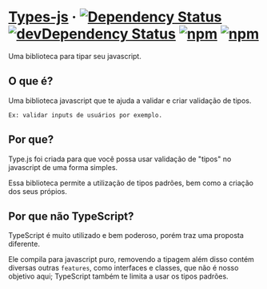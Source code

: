 # [Types-js](https://github.com/zeucxb/types-js/) &middot; [![Dependency Status](https://david-dm.org/zeucxb/types-js.svg)](https://david-dm.org/zeucxb/types-js) [![devDependency Status](https://david-dm.org/zeucxb/types-js/dev-status.svg)](https://david-dm.org/zeucxb/types-js#info=devDependencies) [![npm](https://img.shields.io/npm/v/types-js.svg)](https://www.npmjs.com/package/types-js) [![npm](https://img.shields.io/npm/dt/types-js.svg)](https://www.npmjs.com/package/types-js)
Uma biblioteca para tipar seu javascript.

## O que é?
Uma biblioteca javascript que te ajuda a validar e criar validação de tipos.

`Ex: validar inputs de usuários por exemplo.`

## Por que?
Type.js foi criada para que você possa usar validação de "tipos" no javascript de uma forma simples.

Essa biblioteca permite a utilização de tipos padrões, bem como a criação dos seus própios.

## Por que não TypeScript?
TypeScript é muito utilizado e bem poderoso, porém traz uma proposta diferente.

Ele compila para javascript puro, removendo a tipagem além disso contém diversas outras `features`, como interfaces e classes, que não é nosso objetivo aqui; TypeScript também te limita a usar os tipos padrões.
